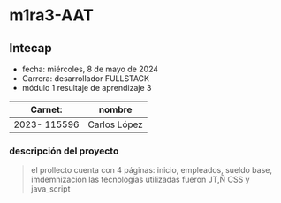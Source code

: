 # m1ra3-AAT
## Intecap
- fecha: miércoles, 8 de mayo de 2024
- Carrera: desarrollador FULLSTACK
- módulo 1 resultaje de aprendizaje 3

| Carnet: |nombre|
|------|------|
| 2023- 115596| Carlos López|

### descripción del proyecto
> el prollecto cuenta con 4 páginas: inicio, empleados, sueldo base, imdemnización
> las tecnologías utilizadas fueron JT,Ñ CSS y java_script



